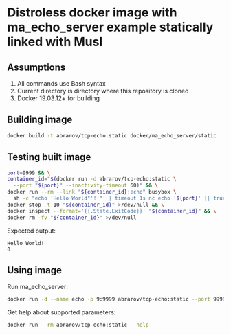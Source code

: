 # Distroless docker image with ma_echo_server example statically linked with Musl

## Assumptions

1. All commands use Bash syntax
1. Current directory is directory where this repository is cloned
1. Docker 19.03.12+ for building

## Building image

```bash
docker build -t abrarov/tcp-echo:static docker/ma_echo_server/static
```

## Testing built image

```bash
port=9999 && \
container_id="$(docker run -d abrarov/tcp-echo:static \
  --port "${port}" --inactivity-timeout 60)" && \
docker run --rm --link "${container_id}:echo" busybox \
  sh -c "echo 'Hello World"'!'"' | timeout 1s nc echo '${port}' || true" && \
docker stop -t 10 "${container_id}" >/dev/null && \
docker inspect --format='{{.State.ExitCode}}' "${container_id}" && \
docker rm -fv "${container_id}" >/dev/null
```

Expected output:

```text
Hello World!
0
```

## Using image

Run ma_echo_server:

```bash
docker run -d --name echo -p 9:9999 abrarov/tcp-echo:static --port 9999 --inactivity-timeout 300
```

Get help about supported parameters:

```bash
docker run --rm abrarov/tcp-echo:static --help
```
